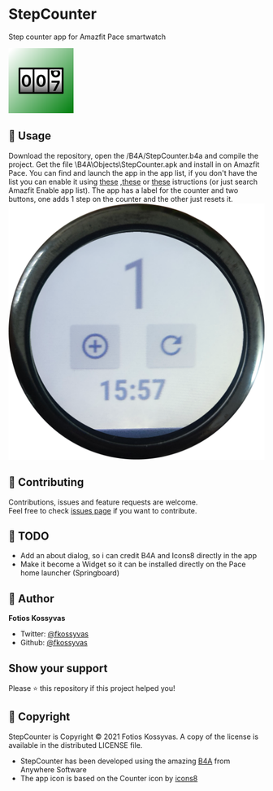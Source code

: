 # StepCounter
Step counter app for Amazfit Pace smartwatch

![](/B4A/Objects/res/drawable/icon.png)

## 🚀 Usage

Download the repository, open the /B4A/StepCounter.b4a and compile the project. Get the file \B4A\Objects\StepCounter.apk and install in on Amazfit Pace. 
You can find and launch the app in the app list, if you don't have the list you can enable it using [these](https://forum.xda-developers.com/t/amazfit-enable-app-list-on-us-cn-through-adb.3574454/) ,[these](https://www.youtube.com/watch?v=Skhf-jiN2kQ) or [these](https://techwiser.com/install-apk-on-amazfit-pace/) istructions (or just search Amazfit Enable app list).
The app has a label for the counter and two buttons, one adds 1 step on the counter and the other just resets it.
![](screenshot.png)

## 🤝 Contributing

Contributions, issues and feature requests are welcome.<br />
Feel free to check [issues page](https://github.com/fkossyvas/StepCounter/issues) if you want to contribute.<br />

## 🔲 TODO

- Add an about dialog, so i can credit B4A and Icons8 directly in the app
- Make it become a Widget so it can be installed directly on the Pace home launcher (Springboard)

## 👤 Author

**Fotios Kossyvas**

- Twitter: [@fkossyvas](https://twitter.com/fkossyvas)
- Github: [@fkossyvas](https://github.com/fkossyvas)

## Show your support

Please ⭐️ this repository if this project helped you!

## 📝 Copyright

StepCounter is Copyright © 2021 Fotios Kossyvas. A copy of the license is available in the distributed LICENSE file.

- StepCounter has been developed using the amazing [B4A](https://www.b4x.com/b4a.html) from Anywhere Software
- The app icon is based on the Counter icon by [icons8](https://icons8.com/)

